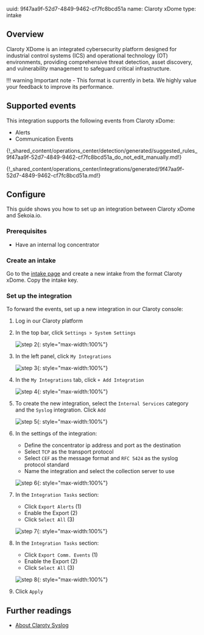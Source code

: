 uuid: 9f47aa9f-52d7-4849-9462-cf7fc8bcd51a
name: Claroty xDome
type: intake

## Overview

 Claroty XDome is an integrated cybersecurity platform designed for industrial control systems (ICS) and operational technology (OT) environments, providing comprehensive threat detection, asset discovery, and vulnerability management to safeguard critical infrastructure.

!!! warning
    Important note - This format is currently in beta. We highly value your feedback to improve its performance.

## Supported events

This integration supports the following events from Claroty xDome:

- Alerts
- Communication Events

{!_shared_content/operations_center/detection/generated/suggested_rules_9f47aa9f-52d7-4849-9462-cf7fc8bcd51a_do_not_edit_manually.md!}

{!_shared_content/operations_center/integrations/generated/9f47aa9f-52d7-4849-9462-cf7fc8bcd51a.md!}

## Configure

This guide shows you how to set up an integration between Claroty xDome and Sekoia.io.

### Prerequisites

- Have an internal log concentrator

### Create an intake

Go to the [intake page](https://app.sekoia.io/operations/intakes) and create a new intake from the format Claroty xDome. Copy the intake key.

### Set up the integration

To forward the events, set up a new integration in our Claroty console:

1. Log in our Claroty platform
2. In the top bar, click `Settings > System Settings`

    ![step 2](/assets/operation_center/integration_catalog/cloud_and_saas/claroty_xdome/step_01.png){: style="max-width:100%"}

3. In the left panel, click `My Integrations`

    ![step 3](/assets/operation_center/integration_catalog/cloud_and_saas/claroty_xdome/step_02.png){: style="max-width:100%"}

4. In the `My Integrations` tab, click `+ Add Integration`

    ![step 4](/assets/operation_center/integration_catalog/cloud_and_saas/claroty_xdome/step_03.png){: style="max-width:100%"}

5. To create the new integration, select the `Internal Services` category and the `Syslog` integration. Click `Add`

    ![step 5](/assets/operation_center/integration_catalog/cloud_and_saas/claroty_xdome/step_04.png){: style="max-width:100%"}

6. In the settings of the integration:
    - Define the concentrator ip address and port as the destination
    - Select `TCP` as the transport protocol
    - Select `CEF` as the message format and `RFC 5424` as the syslog protocol standard
    - Name the integration and select the collection server to use

    ![step 6](/assets/operation_center/integration_catalog/cloud_and_saas/claroty_xdome/step_05.png){: style="max-width:100%"}

7. In the `Integration Tasks` section:
    - Click `Export Alerts` (1)
    - Enable the Export (2)
    - Click `Select All` (3)

    ![step 7](/assets/operation_center/integration_catalog/cloud_and_saas/claroty_xdome/step_06.png){: style="max-width:100%"}

8. In the `Integration Tasks` section:
    - Click `Export Comm. Events` (1)
    - Enable the Export (2)
    - Click `Select All` (3)

    ![step 8](/assets/operation_center/integration_catalog/cloud_and_saas/claroty_xdome/step_07.png){: style="max-width:100%"}

9. Click `Apply`

## Further readings
- [About Claroty Syslog](https://help.claroty.com/hc/en-us/articles/10703054977053-About-Claroty-Syslog)
